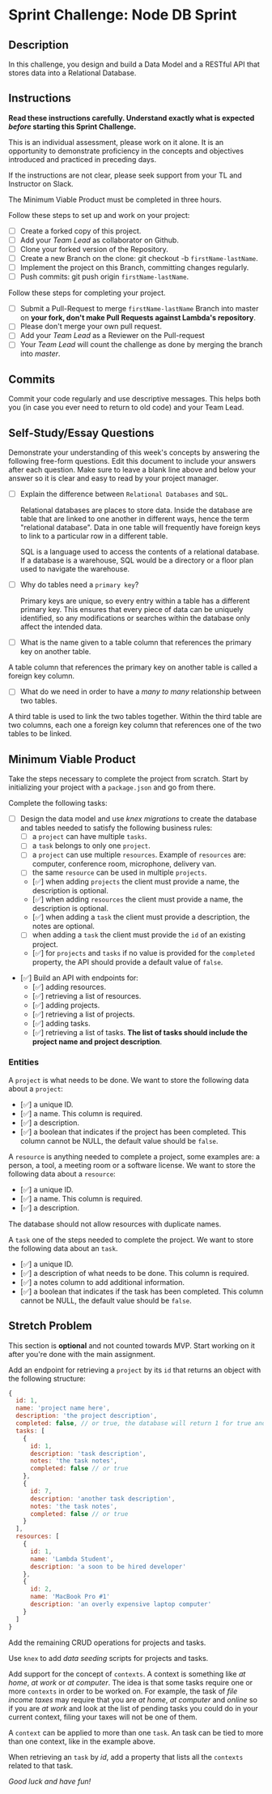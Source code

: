 # Sprint Challenge: Node DB Sprint

## Description

In this challenge, you design and build a Data Model and a RESTful API that stores data into a Relational Database.

## Instructions

**Read these instructions carefully. Understand exactly what is expected _before_ starting this Sprint Challenge.**

This is an individual assessment, please work on it alone. It is an opportunity to demonstrate proficiency in the concepts and objectives introduced and practiced in preceding days.

If the instructions are not clear, please seek support from your TL and Instructor on Slack.

The Minimum Viable Product must be completed in three hours.

Follow these steps to set up and work on your project:

- [ ] Create a forked copy of this project.
- [ ] Add your _Team Lead_ as collaborator on Github.
- [ ] Clone your forked version of the Repository.
- [ ] Create a new Branch on the clone: git checkout -b `firstName-lastName`.
- [ ] Implement the project on this Branch, committing changes regularly.
- [ ] Push commits: git push origin `firstName-lastName`.

Follow these steps for completing your project.

- [ ] Submit a Pull-Request to merge `firstName-lastName` Branch into master on **your fork, don't make Pull Requests against Lambda's repository**.
- [ ] Please don't merge your own pull request.
- [ ] Add your _Team Lead_ as a Reviewer on the Pull-request
- [ ] Your _Team Lead_ will count the challenge as done by merging the branch into _master_.

## Commits

Commit your code regularly and use descriptive messages. This helps both you (in case you ever need to return to old code) and your Team Lead.

## Self-Study/Essay Questions

Demonstrate your understanding of this week's concepts by answering the following free-form questions. Edit this document to include your answers after each question. Make sure to leave a blank line above and below your answer so it is clear and easy to read by your project manager.

- [ ] Explain the difference between `Relational Databases` and `SQL`.

  Relational databases are places to store data. Inside the database are table that are linked to one another in different ways, hence the term "relational database". Data in one table will frequently have foreign keys to link to a particular row in a different table.

  SQL is a language used to access the contents of a relational database. If a database is a warehouse, SQL would be a directory or a floor plan used to navigate the warehouse.

- [ ] Why do tables need a `primary key`?

  Primary keys are unique, so every entry within a table has a different primary key. This ensures that every piece of data can be uniquely identified, so any modifications or searches within the database only affect the intended data.

- [ ] What is the name given to a table column that references the primary key on another table.

A table column that references the primary key on another table is called a foreign key column.

- [ ] What do we need in order to have a _many to many_ relationship between two tables.

A third table is used to link the two tables together. Within the third table are two columns, each one a foreign key column that references one of the two tables to be linked.

## Minimum Viable Product

Take the steps necessary to complete the project from scratch. Start by initializing your project with a `package.json` and go from there.

Complete the following tasks:

- [ ] Design the data model and use _knex migrations_ to create the database and tables needed to satisfy the following business rules:
  - [ ] a `project` can have multiple `tasks`.
  - [ ] a `task` belongs to only one `project`.
  - [ ] a `project` can use multiple `resources`. Example of `resources` are: computer, conference room, microphone, delivery van.
  - [ ] the same `resource` can be used in multiple `projects`.
  - [✅] when adding `projects` the client must provide a name, the description is optional.
  - [✅] when adding `resources` the client must provide a name, the description is optional.
  - [✅] when adding a `task` the client must provide a description, the notes are optional.
  - [ ] when adding a `task` the client must provide the `id` of an existing project.
  - [✅] for `projects` and `tasks` if no value is provided for the `completed` property, the API should provide a default value of `false`.
- [✅] Build an API with endpoints for:
  - [✅] adding resources.
  - [✅] retrieving a list of resources.
  - [✅] adding projects.
  - [✅] retrieving a list of projects.
  - [✅] adding tasks.
  - [✅] retrieving a list of tasks. **The list of tasks should include the project name and project description**.

### Entities

A `project` is what needs to be done. We want to store the following data about a `project`:

- [✅] a unique ID.
- [✅] a name. This column is required.
- [✅] a description.
- [✅] a boolean that indicates if the project has been completed. This column cannot be NULL, the default value should be `false`.

A `resource` is anything needed to complete a project, some examples are: a person, a tool, a meeting room or a software license. We want to store the following data about a `resource`:

- [✅] a unique ID.
- [✅] a name. This column is required.
- [✅] a description.

The database should not allow resources with duplicate names.

A `task` one of the steps needed to complete the project. We want to store the following data about an `task`.

- [✅] a unique ID.
- [✅] a description of what needs to be done. This column is required.
- [✅] a notes column to add additional information.
- [✅] a boolean that indicates if the task has been completed. This column cannot be NULL, the default value should be `false`.

## Stretch Problem

This section is **optional** and not counted towards MVP. Start working on it after you're done with the main assignment.

Add an endpoint for retrieving a `project` by its `id` that returns an object with the following structure:

```js
{
  id: 1,
  name: 'project name here',
  description: 'the project description',
  completed: false, // or true, the database will return 1 for true and 0 for false, extra code is required to convert a 1 to true and a 0 to false.
  tasks: [
    {
      id: 1,
      description: 'task description',
      notes: 'the task notes',
      completed: false // or true
    },
    {
      id: 7,
      description: 'another task description',
      notes: 'the task notes',
      completed: false // or true
    }
  ],
  resources: [
    {
      id: 1,
      name: 'Lambda Student',
      description: 'a soon to be hired developer'
    },
    {
      id: 2,
      name: 'MacBook Pro #1'
      description: 'an overly expensive laptop computer'
    }
  ]
}
```

Add the remaining CRUD operations for projects and tasks.

Use `knex` to add _data seeding_ scripts for projects and tasks.

Add support for the concept of `contexts`. A context is something like _at home_, _at work_ or _at computer_. The idea is that some tasks require one or more `contexts` in order to be worked on. For example, the task of _file income taxes_ may require that you are _at home_, _at computer_ and _online_ so if you are _at work_ and look at the list of pending tasks you could do in your current context, filing your taxes will not be one of them.

A `context` can be applied to more than one `task`. An task can be tied to more than one context, like in the example above.

When retrieving an `task` by _id_, add a property that lists all the `contexts` related to that task.

_Good luck and have fun!_
